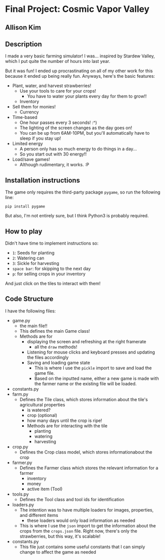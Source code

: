 # Final Project: Cosmic Vapor Valley
Allison Kim
---

## Description
I made a very basic farming simulator! I was... inspired by Stardew Valley, which I put quite the number of hours into last year.

But it was fun! I ended up procrastinating on all of my other work for this because it ended up being really fun. Anyways, here's the basic features:

* Plant, water, and harvest strawberries!
  * Use your tools to care for your crops!
    * You have to water your plants every day for them to grow!!
  * Inventory
* Sell them for monies!
  * Currency
* Time-based
  * One hour passes every 3 seconds! :^)
  * The lighting of the screen changes as the day goes on!
  * You can be up from 6AM-10PM, but you'll automatically have to sleep if you stay up!
* Limited energy
  * A person only has so much energy to do things in a day...
  * So you start out with 30 energy!!
* Load/save games!
  * Although rudimentary, it works. :P


## Installation instructions
The game only requires the third-party package `pygame`, so run the following line:

`pip install pygame`

But also, I'm not entirely sure, but I think Python3 is probably required.

## How to play

Didn't have time to implement instructions so:

* `1`: Seeds for planting
* `2`: Watering can
* `3`: Sickle for harvesting
* `space bar`: for skipping to the next day
* `p`: for selling crops in your inventory

And just click on the tiles to interact with them!

## Code Structure
I have the following files:
* game.py
  * the main file!!
  * This defines the main Game class!
  * Methods are for
    * displaying the screen and refreshing at the right framerate
      * all the `draw` methods!
    * Listening for mouse clicks and keyboard presses and updating the files accordingly
    * Saving and loading game state
      * This is where I use the `pickle` import to save and load the game file.
      * Based on the inputted name, either a new game is made with the farmer name or the existing file will be loaded.
* constants.py
* farm.py
  * Defines the Tile class, which stores information about the tile's agricultural properties
    * is watered?
    * crop (optional)
    * how many days until the crop is ripe!
    * Methods are for interacting with the tile
      * planting
      * watering
      * harvesting
* crop.py
  * Defines the Crop class model, which stores informationabout the crop
* farmer.py
  * Defines the Farmer class which stores the relevant information for a farmer
    * inventory
    * money
    * active item (Tool)
* tools.py
  * Defines the Tool class and tool ids for identification
* loaders.py
  * The intention was to have multiple loaders for images, properties, and different items
    * these loaders would only load information as needed
  * This is where I use the `json` import to get the information about the crops from the `crops.json` file. Right now, there's only the strawberries, but this way, it's scalable!
* constants.py
  * This file just contains some useful constants that I can simply change to affect the game as needed